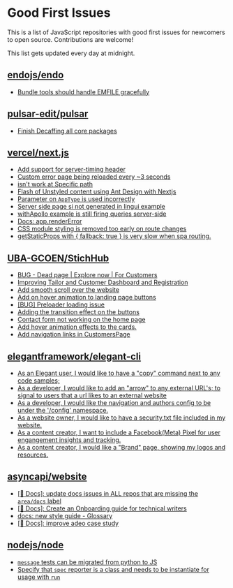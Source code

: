 # Good First Issues

This is a list of JavaScript repositories with good first issues for newcomers to open source. Contributions are welcome!

This list gets updated every day at midnight.

## [endojs/endo](https://github.com/endojs/endo)

- [Bundle tools should handle EMFILE gracefully](https://github.com/endojs/endo/issues/1593)

## [pulsar-edit/pulsar](https://github.com/pulsar-edit/pulsar)

- [Finish Decaffing all core packages](https://github.com/pulsar-edit/pulsar/issues/444)

## [vercel/next.js](https://github.com/vercel/next.js)

- [Add support for server-timing header](https://github.com/vercel/next.js/issues/12382)
- [Custom error page being reloaded every ~3 seconds](https://github.com/vercel/next.js/issues/10024)
- [isn't work at Specific path ](https://github.com/vercel/next.js/issues/36259)
- [Flash of Unstyled content using Ant Design with Nextjs](https://github.com/vercel/next.js/issues/48483)
- [Parameter on `AppType` is used incorrectly](https://github.com/vercel/next.js/issues/42846)
- [Server side page si not generated in lingui example](https://github.com/vercel/next.js/issues/36717)
- [withApollo example is still firing queries server-side](https://github.com/vercel/next.js/issues/18313)
- [Docs: app.renderError ](https://github.com/vercel/next.js/issues/32562)
- [CSS module styling is removed too early on route changes](https://github.com/vercel/next.js/issues/17464)
- [getStaticProps with { fallback: true } is very slow when spa routing.](https://github.com/vercel/next.js/issues/13751)

## [UBA-GCOEN/StichHub](https://github.com/UBA-GCOEN/StichHub)

- [BUG - Dead page | Explore now | For Customers](https://github.com/UBA-GCOEN/StichHub/issues/22)
- [Improving Tailor and Customer Dashboard and Registration](https://github.com/UBA-GCOEN/StichHub/issues/60)
- [Add smooth scroll over the website](https://github.com/UBA-GCOEN/StichHub/issues/51)
- [Add on hover animation to landing page buttons](https://github.com/UBA-GCOEN/StichHub/issues/13)
- [[BUG] Preloader loading issue ](https://github.com/UBA-GCOEN/StichHub/issues/151)
- [Adding the transition effect on the buttons](https://github.com/UBA-GCOEN/StichHub/issues/52)
- [Contact form not working on the home page](https://github.com/UBA-GCOEN/StichHub/issues/118)
- [Add hover animation effects to the cards.](https://github.com/UBA-GCOEN/StichHub/issues/103)
- [Add navigation links in CustomersPage](https://github.com/UBA-GCOEN/StichHub/issues/80)

## [elegantframework/elegant-cli](https://github.com/elegantframework/elegant-cli)

- [As an Elegant user, I would like to have a "copy" command next to any code samples;](https://github.com/elegantframework/elegant-cli/issues/82)
- [As a developer, I would like to add an "arrow" to any external URL's; to signal to users that a url likes to an external website](https://github.com/elegantframework/elegant-cli/issues/81)
- [As a developer, I would like the navigation and authors config to be under the '/config' namespace.](https://github.com/elegantframework/elegant-cli/issues/59)
- [As a website owner, I would like to have a security.txt file included in my website.](https://github.com/elegantframework/elegant-cli/issues/58)
- [As a content creator, I want to include a Facebook(Meta) Pixel for user engangement insights and tracking.](https://github.com/elegantframework/elegant-cli/issues/51)
- [As a content creator, I would like a "Brand" page, showing my logos and resources.](https://github.com/elegantframework/elegant-cli/issues/41)

## [asyncapi/website](https://github.com/asyncapi/website)

- [[📑 Docs]: update docs issues in ALL repos that are missing the `area/docs` label ](https://github.com/asyncapi/website/issues/682)
- [[📑 Docs]: Create an Onboarding guide for technical writers](https://github.com/asyncapi/website/issues/1712)
- [docs: new style guide - Glossary](https://github.com/asyncapi/website/issues/1294)
- [[📑 Docs]: improve adeo case study](https://github.com/asyncapi/website/issues/1615)

## [nodejs/node](https://github.com/nodejs/node)

- [`message` tests can be migrated from python to JS](https://github.com/nodejs/node/issues/47707)
- [Specify that `spec` reporter is a class and needs to be instantiate for usage with `run`](https://github.com/nodejs/node/issues/48112)


